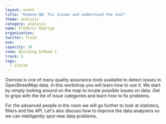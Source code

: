 ```yaml
---
layout: event
title: "Osmose-QA: Fix issues and understand the tool"
theme: analysis
category: analysis
name: Frédéric Rodrigo
organization: 
twitter: fre2d
osm:
capacity: 30
room: Building D/Room 1
track: 5
tags:
  - slot34
---
```

Osmose is one of many quality assurance tools available to detect issues in OpenStreetMap data. In this workshop you will learn how to use it. We start by simply looking around on the map to locate possible issues on data. Get to grips with the list of issue categories and learn how to fix problems.

For the advanced people in the room we will go further to look at statistics, filters and the API. Let's also discuss how to improve the data analysers so we can intelligently spot new data problems.
